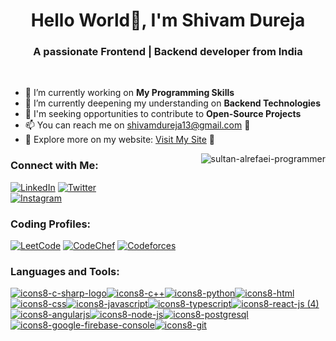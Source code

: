 <div align="center">

#  Hello World👋, I'm Shivam Dureja

### A passionate Frontend | Backend developer from India

</div>
<br>

- 🔭 I’m currently working on **My Programming Skills**
- 🌱 I’m currently deepening my understanding on **Backend Technologies** 
- 👯 I'm seeking opportunities to contribute to **Open-Source Projects** 
- 📫 You can reach me on shivamdureja13@gmail.com 🚀
- 🔗 Explore more on my website: [Visit My Site](https://shivamdureja.netlify.app/) 🌟

<a href="https://imgbb.com/"><img src="https://i.ibb.co/S63rGWZ/sultan-alrefaei-programmer.gif" alt="sultan-alrefaei-programmer" border="0" align="right" /></a>



### Connect with Me:

[![LinkedIn](https://img.shields.io/badge/LinkedIn-%230077B5.svg?style=flat&logo=LinkedIn&logoColor=white)](https://www.linkedin.com/in/shivam-dureja-3ba2b1198/)
[![Twitter](https://img.shields.io/badge/Twitter-%231DA1F2.svg?style=flat&logo=Twitter&logoColor=white)](https://twitter.com/Callypso21)
<br>
[![Instagram](https://img.shields.io/badge/Instagram-%23E4405F.svg?style=for-the-badge&logo=Instagram&logoColor=white)](https://www.instagram.com/shivamdureja_/)

### Coding Profiles:
[![LeetCode](https://img.shields.io/badge/LeetCode-%23FFA116.svg?style=for-the-badge&logo=LeetCode&logoColor=white)](https://leetcode.com/yourusername/)
[![CodeChef](https://img.shields.io/badge/CodeChef-%235B4638.svg?style=for-the-badge&logo=CodeChef&logoColor=white)](https://www.codechef.com/users/yourusername)
[![Codeforces](https://img.shields.io/badge/Codeforces-%23555555.svg?style=for-the-badge&logo=Codeforces&logoColor=white)](https://codeforces.com/profile/yourusername)

### Languages and Tools:
<div>
   
[![icons8-c-sharp-logo](https://github.com/ShivamDureja/ShivamDureja/assets/74757115/f27f1c74-1ac1-49e8-a3ec-f958c1041b40)](https://learn.microsoft.com/en-us/dotnet/csharp/)[![icons8-c++](https://github.com/ShivamDureja/ShivamDureja/assets/74757115/63f61583-3f4a-4470-adf8-3357a685acd8)](https://cplusplus.com/)[![icons8-python](https://github.com/ShivamDureja/ShivamDureja/assets/74757115/810061ad-aa88-4a45-8fa0-00fec71afcac)](https://docs.python.org/3/)[![icons8-html](https://github.com/ShivamDureja/ShivamDureja/assets/74757115/8413cf00-8259-4d20-8103-f113b9bb12dd)](https://developer.mozilla.org/en-US/docs/Web/HTML)[![icons8-css](https://github.com/ShivamDureja/ShivamDureja/assets/74757115/6c4ac8c7-9f77-413d-8cd1-7c37e1fd1ba6)](https://developer.mozilla.org/en-US/docs/Web/CSS)[![icons8-javascript](https://github.com/ShivamDureja/ShivamDureja/assets/74757115/d201263f-6db3-4852-890e-71c5303a40aa)](https://www.javascript.com/)[![icons8-typescript](https://github.com/ShivamDureja/ShivamDureja/assets/74757115/2a9b7dfd-32c8-4f8b-82d1-8e9b38690d0b)](https://www.typescriptlang.org/)[![icons8-react-js (4)](https://github.com/ShivamDureja/ShivamDureja/assets/74757115/6575e2ac-d15b-44c1-8b86-c62ca6e7912a)](https://react.dev/)[![icons8-angularjs](https://github.com/ShivamDureja/ShivamDureja/assets/74757115/7809f464-c0a9-41d7-9ea9-09a095652748)](https://angular.io/)[![icons8-node-js](https://github.com/ShivamDureja/ShivamDureja/assets/74757115/3ba20019-23b8-4549-b1ac-bd28efe29134)](https://nodejs.org/en)[![icons8-postgresql](https://github.com/ShivamDureja/ShivamDureja/assets/74757115/2f23a267-476d-478a-9925-5381cee4f4ae)](https://www.postgresql.org/)[![icons8-google-firebase-console](https://github.com/ShivamDureja/ShivamDureja/assets/74757115/9fcf79ae-d6c2-46f1-ada0-06dc68e5f8db)](https://firebase.google.com/docs)[![icons8-git](https://github.com/ShivamDureja/ShivamDureja/assets/74757115/db68822e-eeda-45f2-838f-56d5380bfb20)](https://git-scm.com/)

</div>




